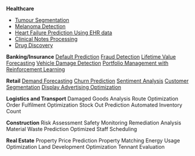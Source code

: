 <b>Healthcare</b>
<ul>
<li><a href="https://github.com/Issam28/Brain-tumor-segmentation">Tumour Segmentation</a></li>
<li><a href="https://github.com/monkeydunkey/melanomaDetection">Melanoma Detection</a></li>
<li><a href="https://github.com/shenyichen105/Deep-Learning-for-Computational-Phenotyping">Heart Failure Prediction Using EHR data</a></li>
<li><a href="https://github.com/Cesaros/DeepLearning_ClinicalNotes">Clinical Notes Processing</a></li>
<li><a href="https://github.com/deepchem/deepchem">Drug Discovery</a></li>
</ul>

<b>Banking/Insurance</b>
<a href="https://github.com/harishpuvvada/LoanDefault-Prediction">Default Prediction</a>
<a href="https://github.com/georgymh/ml-fraud-detection">Fraud Detection</a>
<a href="https://github.com/CamDavidsonPilon/lifetimes">Lifetime Value Forecasting</a>
<a href="https://github.com/Souldiv/car-damage-assessment-pytorch">Vehicle Damage Detection</a>
<a href="https://github.com/liangzp/Reinforcement-learning-in-portfolio-management-">Portfolio Management with Reinforcement Learning</a>

<b>Retail</b>
<a href="https://github.com/datageekette/rossmann_TSA_forecasts">Demand Forecasting</a>
<a href="https://github.com/Dpananos/Retail-Churn">Churn Prediction</a>
<a href="https://github.com/adeshpande3/LSTM-Sentiment-Analysis">Sentiment Analysis</a>
<a href="https://github.com/jalajthanaki/Customer_segmentation">Customer Segmentation</a>
<a href="https://github.com/rk2900/bidding-machine">Display Advertising Optimization</a>

<b>Logistics and Transport</b>
Damaged Goods Analysis
Route Optimization
Order Fulfilment Optimization
Stock Out Prediction
Automated Inventory Count 

<b>Construction</b>
Risk Assessment
Safety Monitoring
Remediation Analysis
Material Waste Prediction
Optimized Staff Scheduling

<b>Real Estate</b>
Property Price Prediction
Property Matching
Energy Usage Optimization
Land Development Optimization
Tennant Evaluation

